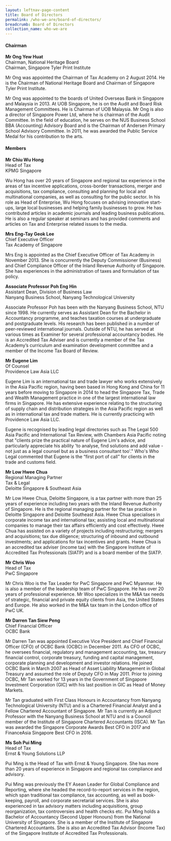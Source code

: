```yaml
---
layout: leftnav-page-content
title: Board of Directors
permalink: /who-we-are/board-of-directors/
breadcrumb: Board of Directors
collection_name: who-we-are
---
```


#### **Chairman**

**Mr Ong Yew Huat** <br>
Chairman, National Heritage Board <br>
Chairman, Singapore Tyler Print Institute

Mr Ong was appointed the Chairman of Tax Academy on 2 August 2014. He is the Chairman of National Heritage Board and Chairman of Singapore Tyler Print Institute.

Mr Ong was appointed to the boards of United Overseas Bank in Singapore and Malaysia in 2013. At UOB Singapore, he is on the Audit and Board Risk Management Committees. He is Chairman of UOB Malaysia. Mr Ong is also a director of Singapore Power Ltd, where he is chairman of the Audit Committee. In the field of education, he serves on the NUS Business School BBA (Accounting) Advisory Board and is the Chairman of Andersen Primary School Advisory Committee. In 2011, he was awarded the Public Service Medal for his contribution to the arts.

#### **Members**

**Mr Chiu Wu Hong** <br>
Head of Tax <br>
KPMG Singapore <br>

Wu Hong has over 20 years of Singapore and regional tax experience in the areas of tax incentive applications, cross-border transactions, merger and acquisitions, tax compliance, consulting and planning for local and multinational companies, as well as consulting for the public sector. In his role as Head of Enterprise, Wu Hong focuses on advising innovative start-ups, large local businesses and helping family businesses to grow. He has contributed articles in academic journals and leading business publications. He is also a regular speaker at seminars and has provided comments and articles on Tax and Enterprise related issues to the media. <br>

**Mrs Eng-Tay Geok Lee** <br>
Chief Executive Officer <br>
Tax Academy of Singapore <br>

Mrs Eng is appointed as the Chief Executive Officer of Tax Academy in November 2013. She is concurrently the Deputy Commissioner (Business) and Chief Compliance Officer of the Inland Revenue Authority of Singapore. She has experiences in the administration of taxes and formulation of tax policy. <br>

**Associate Professor Poh Eng Hin** <br>
Assistant Dean, Division of Business Law <br>
Nanyang Business School, Nanyang Technological University <br>

Associate Professor Poh has been with the Nanyang Business School, NTU since 1998. He currently serves as Assistant Dean for the Bachelor in Accountancy programme, and teaches taxation courses at undergraduate and postgraduate levels. His research has been published in a number of peer-reviewed international journals. Outside of NTU, he has served at various times as Examiner for several professional accountancy bodies. He is an Accredited Tax Adviser and is currently a member of the Tax Academy’s curriculum and examination development committee and a member of the Income Tax Board of Review. <br>

**Mr Eugene Lim** <br>
Of Counsel <br>
Providence Law Asia LLC <br>

Eugene Lim is an international tax and trade lawyer who works extensively in the Asia Pacific region, having been based in Hong Kong and China for 11 years before moving to Singapore in 2014 to head the Singapore Tax, Trade and Wealth Management practice in one of the largest international law firms in Singapore. He has extensive experience relating to the structuring of supply chain and distribution strategies in the Asia Pacific region as well as in international tax and trade matters. He is currently practicing with Providence Law Asia LLC.

Eugene is recognised by leading legal directories such as The Legal 500 Asia Pacific and International Tax Review, with Chambers Asia Pacific noting that "clients prize the practical nature of Eugene Lim's advice, and particularly appreciate his ability 'to analyse, find solutions and add value - not just as a legal counsel but as a business consultant too'." Who's Who Legal commented that Eugene is the “first port of call” for clients in the trade and customs field. <br>

**Mr Low Hwee Chua** <br>
Regional Managing Partner <br>
Tax & Legal <br>
Deloitte Singapore & Southeast Asia <br>

Mr Low Hwee Chua, Deloitte Singapore, is a tax partner with more than 25 years of experience including two years with the Inland Revenue Authority of Singapore. He is the regional managing partner for the tax practice in Deloitte Singapore and Deloitte Southeast Asia. Hwee Chua specialises in corporate income tax and international tax; assisting local and multinational companies to manage their tax affairs efficiently and cost effectively. Hwee Chua has assisted on a variety of projects including restructuring; mergers and acquisitions; tax due diligence; structuring of inbound and outbound investments; and applications for tax incentives and grants. Hwee Chua is an accredited tax adviser (income tax) with the Singapore Institute of Accredited Tax Professionals (SIATP) and is a board member of the SIATP. <br>

**Mr Chris Woo** <br>
Head of Tax <br>
PwC Singapore <br>

Mr Chris Woo is the Tax Leader for PwC Singapore and PwC Myanmar. He is also a member of the leadership team of PwC Singapore. He has over 20 years of professional experience. Mr Woo specializes in the M&A tax needs of strategic, financial and private equity clients from Asia, the United States and Europe. He also worked in the M&A tax team in the London office of PwC UK. <br>

**Mr Darren Tan Siew Peng** <br>
Chief Financial Officer <br>
OCBC Bank <br>

Mr Darren Tan was appointed Executive Vice President and Chief Financial Officer (CFO) of OCBC Bank (OCBC) in December 2011. As CFO of OCBC, he oversees financial, regulatory and management accounting, tax, treasury financial control, corporate treasury, funding and capital management, corporate planning and development and investor relations. He joined OCBC Bank in March 2007 as Head of Asset Liability Management in Global Treasury and assumed the role of Deputy CFO in May 2011. Prior to joining OCBC, Mr Tan worked for 13 years in the Government of Singapore Investment Corporation (GIC) with his last position in GIC as Head of Money Markets. 

Mr Tan graduated with First Class Honours in Accountancy from Nanyang Technological University (NTU) and is a Chartered Financial Analyst and a Fellow Chartered Accountant of Singapore. Mr Tan is currently an Adjunct Professor with the Nanyang Business School at NTU and is a Council member of the Institute of Singapore Chartered Accountants (ISCA). Mr Tan was awarded the Singapore Corporate Awards Best CFO in 2017 and FinanceAsia Singapore Best CFO in 2016. 

**Ms Soh Pui Ming** <br>
Head of Tax <br>
Ernst & Young Solutions LLP <br>

Pui Ming is the Head of Tax with Ernst & Young Singapore. She has more than 20 years of experience in Singapore and regional tax compliance and advisory. 

Pui Ming was previously the EY Asean Leader for Global Compliance and Reporting, where she headed the record-to-report services in the region, which span traditional tax compliance, tax accounting, as well as book-keeping, payroll, and corporate secretarial services. She is also experienced in tax advisory matters including acquisitions, group reorganization, tax controversies and health checks etc. Pui Ming holds a Bachelor of Accountancy (Second Upper Honours) from the National University of Singapore. She is a member of the Institute of Singapore Chartered Accountants. She is also an Accredited Tax Advisor (Income Tax) of the Singapore Institute of Accredited Tax Professionals. 

